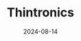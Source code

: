 ---  
layout: startup_page  
title: "Thintronics"  
id: "thintronics.com"  
permalink: "/thintronicsthintronics.com08142024/"  
website: "https://thintronics.com"  
funding_round: "Series A+"  
funding_amount: ""  
investors: "M Ventures, Merck KGaA, Darmstadt, Germany, TGVP, TOPPAN Holdings, Tallwood Venture Capital, Maverick Capital, Translink Capital"  
about: "Thintronics Inc. is an electronic materials startup developing high-performance insulators for AI datacenters, networking, and RF/millimeter-wave applications. Their innovative materials significantly outperform existing technologies, offering improved electrical and mechanical characteristics and enabling more efficient and flexible electronics. This leads to significant reductions in energy loss from electromagnetic radiation and heat dissipation."  
markets: "Electronics, Semiconductors, Materials Science, AI, Data Center, Networking, RF/millimeter-wave (mmW)"  
hq: "San Francisco, California, United States"  
founded_year: "2018"  
linkedin: "https://www.linkedin.com/company/thintronics"  
twitter: ""  
instagram: ""  
facebook: ""  
crunchbase: "https://www.crunchbase.com/organization/thintronics"  
pitchbook: "https://pitchbook.com/profiles/company/593955-10"  

date_display: "14-Aug-2024"  
date: "2024-08-14"

# SEO Optimization  
meta_title: "Thintronics - Series A+"  
meta_description: "Thintronics, Thintronics Inc. is an electronic materials startup developing high-performance insulators for AI datacenters, networking, and RF/millimeter-wave appl..."  
meta_keywords: "Thintronics, Electronics, Semiconductors, Materials Science, AI, Data Center, Networking, RF/millimeter-wave (mmW), Series A+ funding"  
canonical_url: "https://startup.projectstartups.com/thintronicsthintronics.com08142024/"  
---